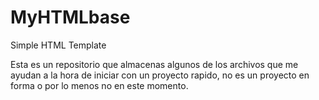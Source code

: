 MyHTMLbase
==========

Simple HTML Template

Esta es un repositorio que almacenas algunos de los archivos que me
ayudan a la hora de iniciar con un proyecto rapido, no es un proyecto
en forma o por lo menos no en este momento.